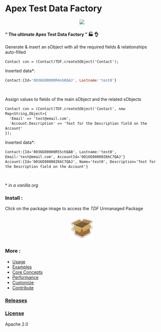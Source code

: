 # Apex Test Data Factory


<p align="center"><img src ="/docs/assets/TDF.png" width="400"/></p>




#### “ The ultimate Apex Test Data Factory ” :factory: :ok_hand:

Generate & insert an sObject with all the required fields & relationships auto-filled
  ```apex
  Contact con = (Contact)TDF.createSObject('Contact');
  ```

Inserted data*:
  ```javascript
  Contact:{Id='0036E00000R4nG0QAJ', Lastname:'test0'}
  ```

<br/>

Assign values to fields of the main sObject and the related sObjects
  ```apex
  Contact con = (Contact)TDF.createSObject('Contact', new Map<String,Object>{
    'Email' => 'test@email.com',
    'Account.Description' => 'Text for the Description field on the Account'
  });
  ```
 
Inserted data*:
  ```apex
  Contact:{Id='0036E00000R55chQAB', Lastname:'test0', Email:'test@email.com', AccountId='0016E00000Z6bC7QAJ'}
  Account:{Id='0016E00000Z6bC7QAJ', Name='test0', Description='Text for the Description field on the Account'}
  ```
<br/>



  \* *in a vanilla org*
  
  
  ### Install :
  Click on the package image to access the *TDF* Unmanaged Package
  
  <p align="center">
    <a href="https://login.salesforce.com/packaging/installPackage.apexp?p0=04t1n0000021jWV&isdtp=p1">
      <img src ="/docs/assets/package.png" width="80"/>
    </a>
  </p>

  
  ### More :
* [Usage](/docs/USAGE.md)
* [Examples](/docs/EXAMPLES.md)
* [Core Concepts](/docs/CONCEPT.md)
* [Performance](/docs/PERFORMANCE.md)
* [Customize](/docs/CUSTOMIZE.md)
* [Contribute](/docs/CONTRIBUTE.md)



### [Releases](https://github.com/benahm/TDF/releases)
### [License](LICENSE)

Apache 2.0
